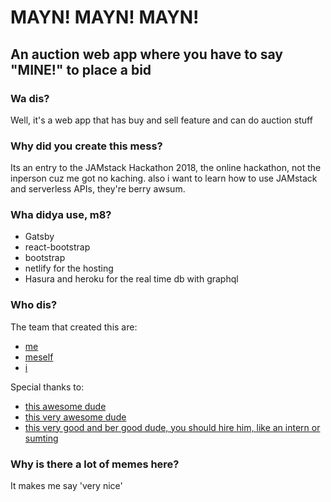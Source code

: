 # MAYN! MAYN! MAYN!
## An auction web app where you have to say "MINE!" to place a bid

### Wa dis?
Well, it's a web app that has buy and sell feature and can do auction stuff

### Why did you create this mess?
Its an entry to the JAMstack Hackathon 2018, the online hackathon, not the inperson cuz
me got no kaching.
also i want to learn how to use JAMstack and serverless APIs, they're berry awsum.

### Wha didya use, m8?
- Gatsby
- react-bootstrap
- bootstrap
- netlify for the hosting
- Hasura and heroku for the real time db with graphql

### Who dis?
The team that created this are:
- [me](https://github.com/larongbingo)
- [meself](https://github.com/larongbingo)
- [i](https://github.com/larongbingo)

Special thanks to:
- [this awesome dude](https://github.com/larongbingo)
- [this very awesome dude](https://github.com/larongbingo)
- [this very good and ber good dude, you should hire him, like an intern or sumting](https://github.com/larongbingo)

### Why is there a lot of memes here?
It makes me say 'very nice'